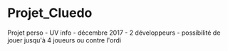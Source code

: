 # Projet_Cluedo
Projet perso - UV info - décembre 2017 - 2 développeurs - possibilité de jouer jusqu'à 4 joueurs ou contre l'ordi
